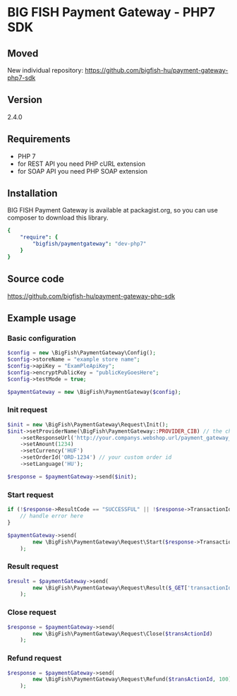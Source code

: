 # BIG FISH Payment Gateway - PHP7 SDK

## Moved

New individual repository: https://github.com/bigfish-hu/payment-gateway-php7-sdk

## Version

2.4.0

## Requirements

 * PHP 7
 * for REST API you need PHP cURL extension
 * for SOAP API you need PHP SOAP extension

## Installation

BIG FISH Payment Gateway is available at packagist.org, so you can use composer to download this library.

```yml
{
    "require": {
        "bigfish/paymentgateway": "dev-php7"
    }
}
```

## Source code

https://github.com/bigfish-hu/payment-gateway-php-sdk

## Example usage

### Basic configuration

```php
$config = new \BigFish\PaymentGateway\Config();
$config->storeName = "example store name";
$config->apiKey = "ExamPleApiKey";
$config->encryptPublicKey = "publicKeyGoesHere";
$config->testMode = true;

$paymentGateway = new \BigFish\PaymentGateway($config);
```

### Init request

```php
$init = new \BigFish\PaymentGateway\Request\Init();
$init->setProviderName(\BigFish\PaymentGateway::PROVIDER_CIB) // the chosen payment method
	->setResponseUrl('http://your.companys.webshop.url/payment_gateway_response') // callback url
	->setAmount(1234)
	->setCurrency('HUF')
	->setOrderId('ORD-1234') // your custom order id
	->setLanguage('HU');

$response = $paymentGateway->send($init);
```

### Start request

```php
if (!$response->ResultCode == "SUCCESSFUL" || !$response->TransactionId) {
	// handle error here
}

$paymentGateway->send(
        new \BigFish\PaymentGateway\Request\Start($response->TransactionId)
    );
```

### Result request

```php
$result = $paymentGateway->send(
        new \BigFish\PaymentGateway\Request\Result($_GET['transactionId'])
    );
```

### Close request

```php
$response = $paymentGateway->send(
        new \BigFish\PaymentGateway\Request\Close($transActionId)
    );
```


### Refund request

```php
$response = $paymentGateway->send(
        new \BigFish\PaymentGateway\Request\Refund($transActionId, 100)
    );
```
